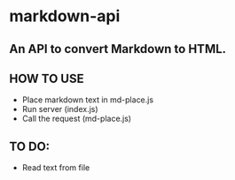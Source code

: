 # markdown-api
## An API to convert Markdown to HTML.

## HOW TO USE
- Place markdown text in md-place.js
- Run server (index.js)
- Call the request (md-place.js)

## TO DO:
- Read text from file
